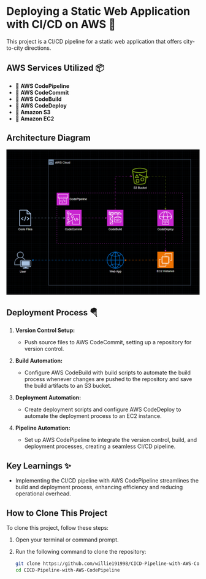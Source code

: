 # Deploying a Static Web Application with CI/CD on AWS 🚀

This project is a CI/CD pipeline for a static web application that offers city-to-city directions.

## AWS Services Utilized 📦

- 🔸 **AWS CodePipeline**
- 🔸 **AWS CodeCommit**
- 🔸 **AWS CodeBuild**
- 🔸 **AWS CodeDeploy**
- 🔸 **Amazon S3**
- 🔸 **Amazon EC2**


## Architecture Diagram

![Architecture Diagram](https://github.com/Dom7k/CICD-Pipeline-with-AWS-CodePipeline/blob/main/architecture%20diagram.gif)

## Deployment Process 🪂

1. **Version Control Setup:**
   - Push source files to AWS CodeCommit, setting up a repository for version control.

2. **Build Automation:**
   - Configure AWS CodeBuild with build scripts to automate the build process whenever changes are pushed to the repository and save the build artifacts to an S3 bucket.

3. **Deployment Automation:**
   - Create deployment scripts and configure AWS CodeDeploy to automate the deployment process to an EC2 instance.

4. **Pipeline Automation:**
   - Set up AWS CodePipeline to integrate the version control, build, and deployment processes, creating a seamless CI/CD pipeline.

## Key Learnings ✨

- Implementing the CI/CD pipeline with AWS CodePipeline streamlines the build and deployment process, enhancing efficiency and reducing operational overhead.

## How to Clone This Project

To clone this project, follow these steps:

1. Open your terminal or command prompt.
2. Run the following command to clone the repository:

   ```bash
   git clone https://github.com/willie191998/CICD-Pipeline-with-AWS-CodePipeline.git
   cd CICD-Pipeline-with-AWS-CodePipeline

